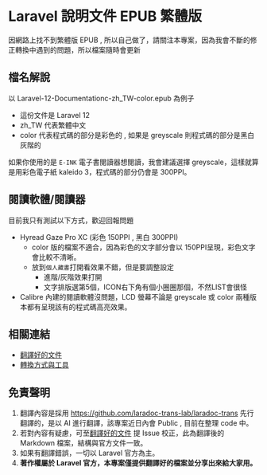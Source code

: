 # Laravel 說明文件 EPUB 繁體版

因網路上找不到繁體版 EPUB , 所以自己做了，請關注本專案，因為我會不斷的修正轉換中遇到的問題，所以檔案隨時會更新

## 檔名解說

以 Laravel-12-Documentationc-zh_TW-color.epub 為例子

- 這份文件是 Laravel 12
- zh_TW 代表繁體中文
- color 代表程式碼的部分是彩色的 , 如果是 greyscale 則程式碼的部分是黑白灰階的

如果你使用的是 `E-INK` 電子書閱讀器想閱讀，我會建議選擇 greyscale，這樣就算是用彩色電子紙 kaleido 3，程式碼的部分仍會是 300PPI。

## 閱讀軟體/閱讀器

目前我只有測試以下方式，歡迎回報問題
* Hyread Gaze Pro XC (彩色 150PPI , 黑白 300PPI)
  * color 版的檔案不適合，因為彩色的文字部分會以 150PPI呈現，彩色文字會比較不清晰。
  * 放到`個人藏書`打開看效果不錯，但是要調整設定
    * 進階/灰階效果打開
    * 文字排版選第5個，ICON右下角有個小圈圈那個，不然LIST會很怪
* Calibre 內建的閱讀軟體沒問題，LCD 螢幕不論是 greyscale 或 color 兩種版本都有呈現該有的程式碼高亮效果。

## 相關連結

* [翻譯好的文件](https://github.com/laradoc-trans-lab/laravel_docs-zh_TW)
* [轉換方式與工具](https://github.com/laradoc-trans-lab/laradoc-sphinx-epub)

## 免責聲明

1. 翻譯內容是採用 https://github.com/laradoc-trans-lab/laradoc-trans 先行翻譯的，是以 AI 進行翻譯，該專案近日內會 Public , 目前在整理 code 中。
2. 若對內容有疑慮，可至[翻譯好的文件](https://github.com/laradoc-trans-lab/laravel_docs-zh_TW) 提 Issue 校正，此為翻譯後的 Markdown 檔案，結構與官方文件一致。
4. 如果有翻譯錯誤，一切以 Laravel 官方為主。
5. **著作權屬於 Laravel 官方，本專案僅提供翻譯好的檔案並分享出來給大家用。**

